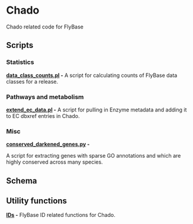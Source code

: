 # Chado

Chado related code for FlyBase

## Scripts

### Statistics

**[data_class_counts.pl](statistics/data_class_counts.pl) -**
A script for calculating counts of FlyBase data classes for a release.

### Pathways and metabolism

**[extend_ec_data.pl](enzyme_commission/extend_ec_data.pl) -**
A script for pulling in Enzyme metadata and adding it to EC dbxref entries in Chado.

### Misc

**[conserved_darkened_genes.py](misc/conserved_darkened_genes.py) -**

A script for extracting genes with sparse GO annotations and which are
highly conserved across many species.


## Schema

## Utility functions

**[IDs](schema/ids/) -**
FlyBase ID related functions for Chado.

